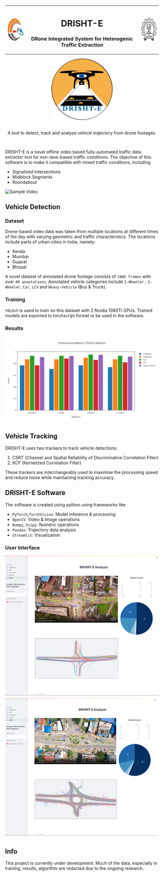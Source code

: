 <!-- PROJECT LOGO -->
<table border="0" align="center">
 <tr>
    <td><img align="left" src="images/tse_logo.jpg" alt="Logo" width="80" height="80"></td>
    <td>
    <h1 align="center">DRISHT-E</h1>
    <h3 align="center">DRone Integrated System for Heterogenic Traffic Extraction</h3>
    </td>
    <td><img align="right" src="images/iitb_logo.jpg" alt="Logo" width="80" height="80"></td>
 </tr>
</table>

<div align="center">
  <img src="images/drishte_logo_sidebar.png" alt="Logo" width="200" height="200">
</div> 
<br>
<p align="center">
  A tool to detect, track and analyze vehicle trajectory from drone footages.
</p>
</br>


DRISHT-E is a novel offline video based fully-automated traffic
data extractor tool for non-lane-based traffic conditions. The objective of this software is to make it compatible with mixed traffic conditions, including
* Signalized Intersections
* Midblock Segments
* Roundabout

![Sample Video](images/Mannanthala_0007_short.gif)

## Vehicle Detection 

### Dataset
Drone-based video data was taken from multiple locations at different times of the day with varying geometric and traffic characteristics. The locations include parts of urban cities in India, namely:
- Kerala
- Mumbai
- Gujarat
- Bhopal
  
A novel dataset of annotated drone footage consists of `186K frames` with over `4M annotations`. Annotated vehicle categories include `2-Wheeler` , `3-Wheeler`, `Car`, `LCV` and `Heavy-Vehicle` (Bus & Truck).

### Training
`YOLOv5` is used to train on this dataset with 2 Nvidia 1080Ti GPUs. Trained models are exported to torchscript format to be used in the software.
  
### Results
![Performance Metrics](images/YOLOv5_Medium_metrics.svg)

## Vehicle Tracking
DRISHT-E uses two trackers to track vehicle detections:
 1. CSRT (Channel and Spatial Reliability of Discriminative Correlation Filter)
 2. KCF (Kernelized Correlation Filter)
   
These trackers are interchangeably used to maximise the processing speed and reduce noise while maintaining tracking accuracy.
  
## DRISHT-E Software
The software is created using python using frameworks like 
<!-- 
|  | |
| --------- | ------- |
| PyTorch, TorchVision | Model inference & processing |
| OpenCV | Video & Image operations |
| Numpy, Scipy | Numeric operations |
| Pandas | Trajectory data analysis |
| Streamlit | Visualization | -->

* `PyTorch`,`TorchVision`: Model inference & processing
* `OpenCV`: Video & Image operations
* `Numpy`, `Scipy`: Numeric operations
* `Pandas`: Trajectory data analysis
* `Streamlit`: Visualization

### User Interface
![Product Name Screen Shot](images/Execution_Kerala_1_Stabilized.png)
![Product Name Screen Shot](images/Execution_Mannanthala_0007_Stabilized.png)

## Info
This project is currently under development. Much of the data, especially in training, results, algorithm are redacted due to the ongoing research.